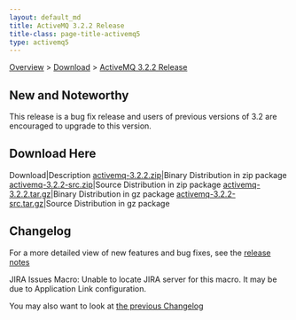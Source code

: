 ```yaml
---
layout: default_md
title: ActiveMQ 3.2.2 Release 
title-class: page-title-activemq5
type: activemq5
---
```


[Overview](overview) > [Download](download) > [ActiveMQ 3.2.2 Release](activemq-322-release)

New and Noteworthy
------------------

This release is a bug fix release and users of previous versions of 3.2 are encouraged to upgrade to this version.

Download Here
-------------

Download|Description
[activemq-3.2.2.zip](http://dist.codehaus.org/activemq/distributions/activemq-3.2.2.zip)|Binary Distribution in zip package
[activemq-3.2.2-src.zip](http://dist.codehaus.org/activemq/distributions/activemq-3.2.2-src.zip)|Source Distribution in zip package
[activemq-3.2.2.tar.gz](http://dist.codehaus.org/activemq/distributions/activemq-3.2.2.tar.gz)|Binary Distribution in gz package
[activemq-3.2.2-src.tar.gz](http://dist.codehaus.org/activemq/distributions/activemq-3.2.2-src.tar.gz)|Source Distribution in gz package

Changelog
---------

For a more detailed view of new features and bug fixes, see the [release notes](http://jira.activemq.org/jira/secure/ReleaseNote.jspa?version=11723&styleName=Html&projectId=10520&Create=Create)

JIRA Issues Macro: Unable to locate JIRA server for this macro. It may be due to Application Link configuration.

You may also want to look at [the previous Changelog](activemq-321-release)

